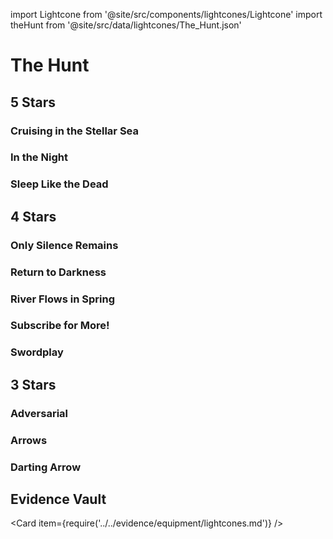 import Lightcone from '@site/src/components/lightcones/Lightcone'
import theHunt from '@site/src/data/lightcones/The_Hunt.json'

# The Hunt

## 5 Stars

### Cruising in the Stellar Sea

<Lightcone lightcone="Cruising in the Stellar Sea" lightcones={theHunt} />

### In the Night

<Lightcone lightcone="In the Night" lightcones={theHunt} />

### Sleep Like the Dead

<Lightcone lightcone="Sleep Like the Dead" lightcones={theHunt} />

## 4 Stars

### Only Silence Remains

<Lightcone lightcone="Only Silence Remains" lightcones={theHunt} />

### Return to Darkness

<Lightcone lightcone="Return to Darkness" lightcones={theHunt} />

### River Flows in Spring

<Lightcone lightcone="River Flows in Spring" lightcones={theHunt} />

### Subscribe for More!

<Lightcone lightcone="Subscribe for More!" lightcones={theHunt} />

### Swordplay

<Lightcone lightcone="Swordplay" lightcones={theHunt} />

## 3 Stars

### Adversarial

<Lightcone lightcone="Adversarial" lightcones={theHunt} />

### Arrows

<Lightcone lightcone="Arrows" lightcones={theHunt} />

### Darting Arrow

<Lightcone lightcone="Darting Arrow" lightcones={theHunt} />

## Evidence Vault

<Card item={require('../../evidence/equipment/lightcones.md')} />
